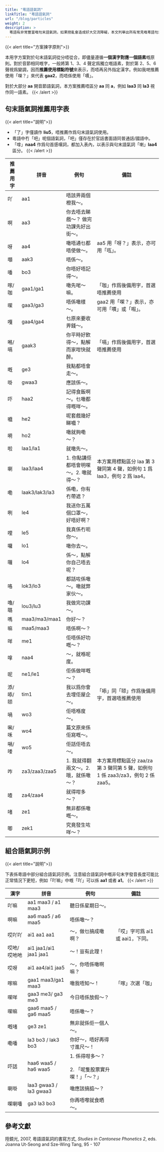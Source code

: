 ```yaml
---
title: "粵語語氣詞"
linkTitle: "粵語語氣詞"
url: "/blog/particles"
weight: 2
description: >
  粵語有非常豐富嘅句末語氣詞，如果撈亂會造成好大交流障礙，本文列舉出所有常見嘅粵語句末語氣詞同佢哋嘅推薦寫法，等大家可以寫規範粵文。
---
```


{{< alert title="方案揀字原則">}}

本用字方案對於句末語氣詞從分唔從合，即儘量遵循**一個漢字對應一個語素**嘅原則。對於音節相同嘅字，一般將第 1、3、4 聲定爲獨立嘅語素，對於第 2、5、6 聲視爲變調，因而**推薦使用標點符號**來表示，而唔再另外指定漢字。例如我哋推薦使用「㗎？」來代表 **gaa2**，而唔係使用「𠿪」。

對於大部分 **aa** 開音節語氣詞，本方案推薦唔區分 **aa** 同 **a**，例如 **laa3** 同 **la3** 視作同一語素。
{{< /alert >}}

## 句末語氣詞推薦用字表

{{< alert title="說明">}}

- 「了」字僅讀作 **liu5**，唔推薦作爲句末語氣詞使用。
- 粵語中冇「吧」呢個語氣詞，「吧」僅存在於官話書面語同普通話/國語中。
- 「嗱」**naa4** 作爲句首感嘆詞，都加入表內，以表示與句末語氣詞「喇」**laa4** 區分。
  {{< /alert >}}

| 推薦用字 | 拼音           | 例句                                   | 備註                                                                             |
| -------- | -------------- | -------------------------------------- | -------------------------------------------------------------------------------- |
| 吖       | aa1            | 唔該畀兩個橙我～。                     |                                                                                  |
| 啊       | aa3            | 你去唔去睇戲～？ 做完功課先好出街～。  |                                                                                  |
| 呀       | aa4            | 噉唔通乜都唔使做～。                   | aa5 用「呀？」表示，亦可用「咓」。                                               |
| 𡅅       | aak3           | 唔係～。                               |                                                                                  |
| 噃       | bo3            | 你唔好唔記得～。                       |                                                                                  |
| 𠺢/咖    | gaa1/ga1       | 噉先啱～嘛。                           | 「咖」作爲後備用字，首選唔推薦使用                                               |
| 㗎       | gaa3/ga3       | 唔係噉樣～。                           | gaa2 用「㗎？」表示，亦可用「𠿪」或「㗇」。                                      |
| 嘎       | gaa4/ga4       | 乜原來要收畀錢～。                     |                                                                                  |
| 𠺝/嗝    | gaak3          | 你平時好飲得～，點解而家咁快就醉。     | 「嗝」作爲後備用字，首選唔推薦使用                                               |
| 嘅       | ge3            | 我點都唔會走～。                       |                                                                                  |
| 啩       | gwaa3          | 應該係～。                             |                                                                                  |
| 吓       | haa2           | 記得食飯啊～。乜噉都得嘅咩～。         |                                                                                  |
| 嚱       | he2            | 呢套戲幾好睇嚱？                       |                                                                                  |
| 嗬       | ho2            | 噉就夠嘞～？                           |                                                                                  |
| 啦       | laa1/la1       | 就噉先～。                             |                                                                                  |
| 喇       | laa3/laa4      | 1. 你點講佢都唔會明㗎～。2. 噉就得～？ | 本方案用標點區分 laa 第 3 聲同第 4 聲，如例句 1 爲 laa3，例句 2 爲 laa4。        |
| 嘞       | laak3/lak3/la3 | 係嘞，你有冇帶遮？                     |                                                                                  |
| 咧       | le4            | 我送你五萬個口罩～，好唔好啊？         |                                                                                  |
| 哩       | le5            | 我真係冇呃你～。                       |                                                                                  |
| 囉       | lo1            | 噉你去～。                             |                                                                                  |
| 囖       | lo4            | 係～，點解你自己唔去呢？               |                                                                                  |
| 咯       | lok3/lo3       | 都話咗係噉～。噉就弊家伙～。           |                                                                                  |
| 嚕/𡀔    | lou3/lu3       | 我做完功課～。                         |                                                                                  |
| 嗎       | maa3/ma3/maa1  | 你好～？                               |                                                                                  |
| 嘛       | maa5/maa3      | 唔係啊～？                             |                                                                                  |
| 咩       | me1            | 佢唔係好叻嘅～？                       |                                                                                  |
| 嗱       | naa4           | ～，就喺呢度。                         |                                                                                  |
| 呢       | ne1/le1        | 佢係做咩嘅～？                         |                                                                                  |
| 添/㖭/𠻹 | tim1           | 我以爲你會去埋佢屋企～。               | 「㖭」同「𠻹」作爲後備用字，首選唔推薦使用                                       |
| 喎       | wo3            | 佢唔喺度～。                           |                                                                                  |
| 啝/咊    | wo4            | 篇文原來係佢寫嘅～。                   |                                                                                  |
| 𡁜/唩    | wo5            | 佢話佢唔去～。                         |                                                                                  |
| 咋       | za3/zaa3/zaa5  | 1. 我就得翻兩文～。2. 哦，就係噉～？   | 本方案用標點區分 zaa/za 第 3 聲同第 5 聲，如例句 1 係 zaa3/za3，例句 2 係 zaa5。 |
| 喳       | za4/zaa4       | 就得咁多～？                           |                                                                                  |
| 啫       | ze1            | 無非都係噉嘅～。                       |                                                                                  |
| 唧       | zek1           | 究竟發生咗咩～？                       |                                                                                  |

## 組合語氣詞示例

{{< alert title="說明">}}

下表係粵語中部分組合語氣詞示例。注意組合語氣詞中嘅非句末字發音長度可能比正常情況下更短，例如「吖嘛」中嘅「吖」可以係 **aa1** 或者 **a1**。
{{< /alert >}}

| 漢字        | 拼音                   | 例句                                                    | 備註                             |
| ----------- | ---------------------- | ------------------------------------------------------- | -------------------------------- |
| 吖嘛        | aa1 maa3 / a1 maa3     | 聽日係星期日～。                                        |                                  |
| 啊嘛        | aa6 maa5 / a6 maa5     | 唔係噉～？                                              |                                  |
| 哎吖吖      | ai1 aa1 aa1            | ～，做乜搞成噉啊？                                      | 「哎」字可爲 ai1 或 aai1，下同。 |
| 哎吔/哎吔吔 | ai1 jaa1/ai1 jaa1 jaa1 | ～！豈有此理！                                          |                                  |
| 哎呀        | ai1 aa4/ai1 jaa5       | ～，你唔係噉啊嘛？                                      |                                  |
| 𠺢嘛        | gaa1 maa3/ga1 maa3     | 噉我唔知～！                                            | 「𠺢」次選「咖」                 |
| 㗎咩        | gaa3 me3/ ga3 me3      | 今日唔係放假～？                                        |                                  |
| 㗎嘛        | gaa6 maa5 / ga6 maa5   | 唔係噉～？                                              |                                  |
| 嘅啫        | ge3 ze1                | 無非就係佢一個人～。                                    |                                  |
| 嘞噃        | la3 bo3 / lak3 bo3     | 你好～，唔好再得寸進尺～！                              |                                  |
| 吓話        | haa6 waa5 / ha6 waa5   | 1. 係得咁多～？<br><br> 2. 「呢隻股票實升㗎！」「～？」 |                                  |
| 喇啩        | laa3 gwaa3 / la3 gwaa3 | 噉應該搞掂～？                                          |                                  |
| 㗎喇噃      | ga3 la3 bo3            | 你再唔嚟就食晒～。                                      |                                  |

## 參考文獻

陸鏡光, 2007, 粵語語氣詞的書寫方式, _Studies in Cantonese Phonetics 2_, eds. Joanna Ut-Seong and Sze-Wing Tang, 95 - 107

